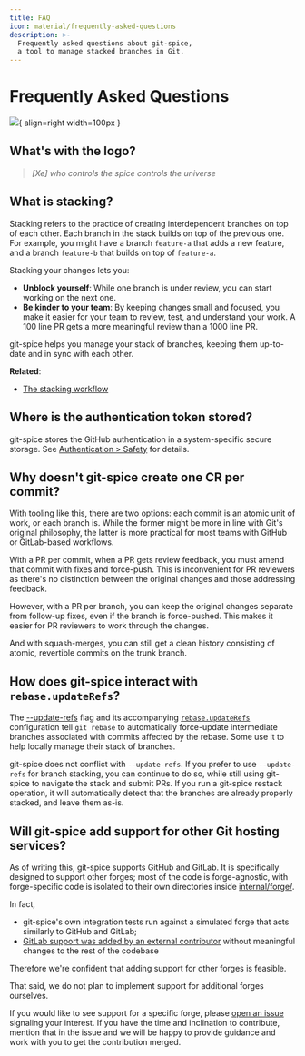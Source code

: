 ```yaml
---
title: FAQ
icon: material/frequently-asked-questions
description: >-
  Frequently asked questions about git-spice,
  a tool to manage stacked branches in Git.
---
```


# Frequently Asked Questions

![](../img/logo.png){ align=right width=100px }

## What's with the logo?

> *[Xe] who controls the spice controls the universe*

## What is stacking?

Stacking refers to the practice of creating interdependent branches
on top of each other.
Each branch in the stack builds on top of the previous one.
For example, you might have a branch `feature-a` that adds a new feature,
and a branch `feature-b` that builds on top of `feature-a`.

Stacking your changes lets you:

- **Unblock yourself**:
  While one branch is under review, you can start working on the next one.
- **Be kinder to your team**:
  By keeping changes small and focused, you make it easier for your team
  to review, test, and understand your work.
  A 100 line PR gets a more meaningful review than a 1000 line PR.

git-spice helps you manage your stack of branches,
keeping them up-to-date and in sync with each other.

**Related**:

- [The stacking workflow](https://www.stacking.dev/)

## Where is the authentication token stored?

git-spice stores the GitHub authentication in a system-specific secure storage.
See [Authentication > Safety](../setup/auth.md#safety) for details.

## Why doesn't git-spice create one CR per commit?

With tooling like this, there are two options:
each commit is an atomic unit of work, or each branch is.
While the former might be more in line with Git's original philosophy,
the latter is more practical for most teams with GitHub or GitLab-based workflows.

With a PR per commit, when a PR gets review feedback,
you must amend that commit with fixes and force-push.
This is inconvenient for PR reviewers as there's no distinction
between the original changes and those addressing feedback.

However, with a PR per branch, you can keep the original changes separate
from follow-up fixes, even if the branch is force-pushed.
This makes it easier for PR reviewers to work through the changes.

And with squash-merges, you can still get a clean history
consisting of atomic, revertible commits on the trunk branch.

## How does git-spice interact with `rebase.updateRefs`?

The [--update-refs](https://git-scm.com/docs/git-rebase/2.42.1#Documentation/git-rebase.txt---update-refs) flag
and its accompanying
[`rebase.updateRefs`](https://git-scm.com/docs/git-rebase/2.42.1#Documentation/git-rebase.txt-rebaseupdateRefs)
configuration tell `git rebase` to automatically force-update
intermediate branches associated with commits affected by the rebase.
Some use it to help locally manage their stack of branches.

git-spice does not conflict with `--update-refs`.
If you prefer to use `--update-refs` for branch stacking,
you can continue to do so,
while still using git-spice to navigate the stack and submit PRs.
If you run a git-spice restack operation,
it will automatically detect that the branches are already properly stacked,
and leave them as-is.

## Will git-spice add support for other Git hosting services?

As of writing this, git-spice supports GitHub and GitLab.
It is specifically designed to support other forges;
most of the code is forge-agnostic,
with forge-specific code is isolated to their own directories inside
[internal/forge/](https://github.com/abhinav/git-spice/tree/05280813ee113f09ee23529235a585a2388218da/internal/forge).

In fact,

- git-spice's own integration tests run against a simulated forge
  that acts similarly to GitHub and GitLab;
- [GitLab support was added by an external contributor](https://github.com/abhinav/git-spice/pull/477)
  without meaningful changes to the rest of the codebase

Therefore we're confident that adding support for other forges is feasible.

That said,
we do not plan to implement support for additional forges ourselves.

If you would like to see support for a specific forge,
please [open an issue](https://github.com/abhinav/git-spice/issues) signaling your interest.
If you have the time and inclination to contribute,
mention that in the issue
and we will be happy to provide guidance
and work with you to get the contribution merged.
